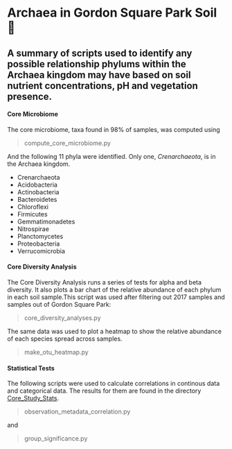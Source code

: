 # Archaea in Gordon Square Park Soil :leaves:
## A summary of scripts used to identify any possible relationship phylums within the Archaea kingdom may have based on soil nutrient concentrations, pH and vegetation presence. 

#### Core Microbiome 

The core microbiome, taxa found in 98% of samples, was computed using 

> compute_core_microbiome.py

And the following 11 phyla were identified. Only one, *Crenarchaeota*, is in the Archaea kingdom.

* Crenarchaeota
* Acidobacteria
* Actinobacteria
* Bacteroidetes
* Chloroflexi
* Firmicutes
* Gemmatimonadetes
* Nitrospirae
* Planctomycetes
* Proteobacteria
* Verrucomicrobia

#### Core Diversity Analysis

The Core Diversity Analysis runs a series of tests for alpha and beta diversity. It also plots a bar chart of the relative abundance of each phylum in each soil sample.This script was used after filtering out 2017 samples and samples out of Gordon Square Park:

> core_diversity_analyses.py 

The same data was used to plot a heatmap to show the relative abundance of each species spread across samples. 

> make_otu_heatmap.py 

#### Statistical Tests

The following scripts were used to calculate correlations in continous data and categorical data. The results for them are found in the directory [Core_Study_Stats](https://github.com/mike-casa-es-su-casa/BIOC3301-Project/tree/master/core_study_stats).

> observation_metadata_correlation.py

and

> group_significance.py

